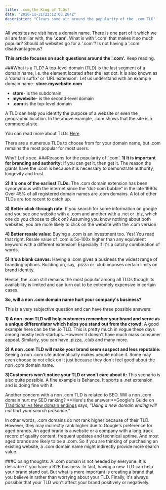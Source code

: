```yaml
---
title: .com,the King of TLDs?
date: "2020-11-21T22:12:03.284Z"
description: "Clears some air around the popularity of the .com TLD"
---
```


All websites we visit have a domain name. There is one part of it which we all are familiar with, the **'.com'**. What is with '.com' that makes it so much popular? Should all websites go for a '.com'? Is not having a '.com' disadvantageous?

**This article focuses on such questions around the '.com'.**
Keep reading.

###What is a TLD?
A top-level domain (TLD) is the last segment of a domain name, i.e. the element located after the last dot. It is also known as a 'domain suffix' or 'URL extension'.
Let us understand with an example domain name-
**store.mywebsite.com**

- **store**- is the subdomain
- **mywebsite**- is the second-level domain
- **.com**-is the top-level domain

A TLD can help you identify the purpose of a website or even the geographic location. In the above example, .com shows that the site is a commercial site.

You can read more about TLDs [Here](https://www.hostinger.in/tutorials/what-is-tld).

There are a numerous TLDs to choose from for your domain name, but .com remains the most popular for most users.

Why?
Let's see.
###Reasons for the popularity of '.com'.
**1) It is important for branding and authority:**
If you can get it, then get it. The reason the giants have the .com is because it is necessary to demonstrate authority, longevity and trust.

**2) It's one of the earliest TLDs:**
The .com domain extension has been synonymous with the internet since the “dot-com bubble” in the late 1990s. Over 45% of all registered domain names are .com domains. A lot of other TLDs are too recent to catch up.

**3) Better click-through rate:**
If you search for some information on google and you see one website with a .com and another with a .net or .biz, which one do you choose to click on? Assuming you know nothing about both websites, you are more likely to click on the website with the .com version.

**4) Better resale value:**
Buying a .com is an investment too. Yes! You read that right. Resale value of .com is 5x-100x higher than any equivalent keyword with a different extension! Especially if it's a catchy combination of words.

**5) It's a blank canvas:**
Having a .com gives a business the widest range of branding options. Building on, say, .pizza or .club imposes certain limits on brand identity.

Hence, the .com still remains the most popular among all TLDs though its availability is limited and can turn out to be extremely expensive in certain cases.

**So, will a non .com domain name hurt your company's business?**

This is a very subjective question and can have three possible answers:

**1) A non .com TLD will help customers remember your brand and serve as a unique differentiator which helps you stand out from the crowd:**
A good example here can be the .io TLD. This is pretty much in vogue these days among mostly tech-startups. However it doesn't have much mass consumer appeal.
Similarly, you can have .pizza, .club and many more.

**2) A non .com TLD will make your brand seem suspect and less reputable:**
Seeing a non .com site automatically makes people notice it. Some may even choose to not click on it just because they don't feel good about the non .com domain name.

**3)Customers won’t notice your TLD or won’t care about it:**
This scenario is also quite possible. A fine example is Behance. It sports a .net extension and is doing fine with it.

Another concern with a non .com TLD is related to SEO. Will a non .com domain hurt my SEO ranking?
**Here's the answer:**Google's Guide on [Traditional vs New domain endings](https://domains.google/learn/traditional-vs-new-domain-endings/#/) says, _"Using a new domain ending will not hurt your search presence."_

In other words, .com domains do not rank higher because of their TLD. However, they may indirectly rank higher due to Google's preference for aged brands. An aged brand is a website or a company with a long track record of quality content, frequent updates and technical uptime. And most aged brands are likely to be a .com. So if you are thinking of purchasing an existing website, a .com domain name might indirectly provide more search value.

###Closing thoughts:
A .com domain is not needed by everyone. It is desirable if you have a B2B business. In fact, having a new TLD can help your brand stand out. But what is more important is creating a brand that you believe in rather than worrying about your TLD.
Finally, it's always possible that your TLD won't affect your brand positively or negatively.
